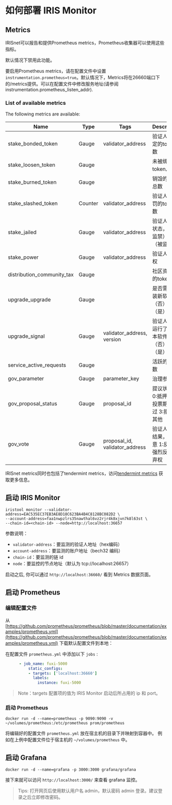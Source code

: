 # 如何部署 IRIS Monitor

## Metrics

IRISnet可以报告和提供Prometheus metrics，Prometheus收集器可以使用这些指标。

默认情况下禁用此功能。

要启用Prometheus metrics，请在配置文件中设置`instrumentation.prometheus=true`。默认情况下，Metrics将在26660端口下的/metrics提供。可以在配置文件中修改服务地址(请参阅 instrumentation.prometheus\_listen\_addr).

### List of available metrics

The following metrics are available:

| Name | Type | Tags | Description |
| ---- | ---- | ---- | ----------- |
| stake_bonded_token | Gauge | validator_address | 验证人被绑定的token总数 |
| stake_loosen_token | Gauge |                   | 未被绑定的token总数 |
| stake_burned_token | Gauge |                   | 销毁的token总数 |
| stake_slashed_token | Counter | validator_address | 验证人被惩罚的token总数 |
| stake_jailed        | Gauge | validator_address | 验证人监禁状态，0（未监禁）或1（被监禁） |
| stake_power         | Gauge | validator_address | 验证人投票权 |
| distribution_community_tax  | Gauge |  | 社区资金池的token总数 |
| upgrade_upgrade  | Gauge |  | 是否需要安装新软件，0（否）或1（是） |
| upgrade_signal  | Gauge | validator_address, version | 验证人是否运行了新版本软件，0（否）或1（是）|
| service_active_requests  | Gauge |  | 活跃的请求数 |
| gov_parameter  | Gauge |  parameter_key | 治理参数 |
| gov_proposal_status  | Gauge |  proposal_id | 提议状态，0:抵押期 1:投票期 2:通过 3:拒绝 4:其他 |
| gov_vote  | Gauge |  proposal_id, validator_address | 验证人投票结果，0:同意 1:反对 2:强烈反对 3:弃权 |


IRISnet metrics同时也包括了tendermint metrics，访问[tendermint metrics](https://github.com/irisnet/tendermint/blob/irisnet/v0.27.3-iris/docs/tendermint-core/metrics.md) 获取更多信息。

## 启动 IRIS Monitor

```
iristool monitor --validator-address=EAC535EC37EB3AE8D18C623BA4B4C8128BC082D2 \
--account-address=faa1nwpzlrs35nawthal6vz2rjr4k8xjvn7k8l63st \
--chain-id=<chain-id> --node=http://localhost:36657
```

参数说明：

- `validator-address`：要监测的验证人地址（hex编码）
- `account-address`：要监测的账户地址（bech32 编码）
- `chain-id`：要监测的链 id
- `node`：要监控的节点地址（默认为 tcp://localhost:26657）

启动之后, 你可以通过 `http://localhost:36660/` 看到 Metrics 数据页面。

## 启动 Prometheus

### 编辑配置文件

从 [https://github.com/prometheus/prometheus/blob/master/documentation/examples/prometheus.yml](https://github.com/prometheus/prometheus/blob/master/documentation/examples/prometheus.yml) 下载默认配置文件到本地：

在配置文件 `prometheus.yml` 中添加以下 `jobs` :

```yaml
      - job_name: fuxi-5000
          static_configs:
          - targets: ['localhost:36660']
            labels:
              instance: fuxi-5000
```

> Note：targets 配置项的值为 IRIS Monitor 启动后所占用的 ip 和 port。 

### 启动 Prometheus

```bashg
docker run -d --name=prometheus -p 9090:9090 -v ~/volumes/prometheus:/etc/prometheus prom/prometheus
```

将编辑好的配置文件 `prometheus.yml` 放在宿主机的目录下并映射到容器中。
例如在上例中配置文件位于宿主机的 `~/volumes/prometheus` 中。


## 启动 Grafana

```
docker run -d --name=grafana -p 3000:3000 grafana/grafana
```

接下来就可以访问 `http://localhost:3000/` 来查看 grafana 监控。

> Tips: 打开网页后使用默认用户名 admin，默认密码 admin 登录。建议登录之后立即修改密码。
